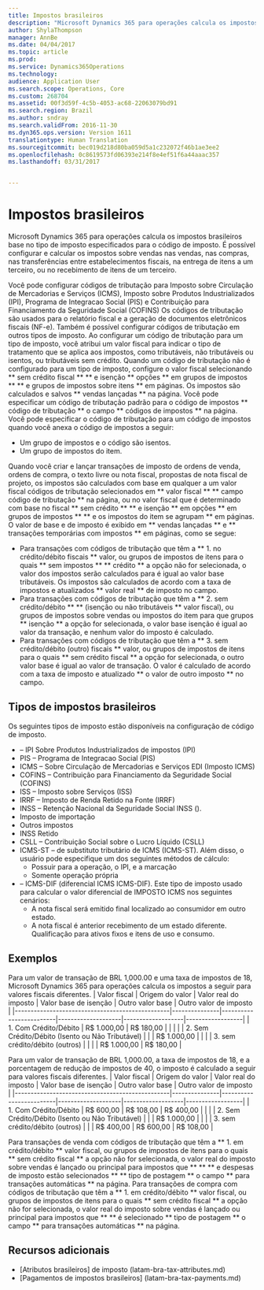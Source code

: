 ```yaml
---
title: Impostos brasileiros
description: "Microsoft Dynamics 365 para operações calcula os impostos brasileiros base no tipo de imposto especificados para o código de imposto. É possível configurar e calcular os impostos sobre vendas nas vendas, nas compras, nas transferências entre estabelecimentos fiscais, na entrega de itens a um terceiro, ou no recebimento de itens de um terceiro."
author: ShylaThompson
manager: AnnBe
ms.date: 04/04/2017
ms.topic: article
ms.prod: 
ms.service: Dynamics365Operations
ms.technology: 
audience: Application User
ms.search.scope: Operations, Core
ms.custom: 268704
ms.assetid: 00f3d59f-4c5b-4053-ac68-22063079bd91
ms.search.region: Brazil
ms.author: sndray
ms.search.validFrom: 2016-11-30
ms.dyn365.ops.version: Version 1611
translationtype: Human Translation
ms.sourcegitcommit: bec019d218d80ba059d5a1c232072f46b1ae3ee2
ms.openlocfilehash: 0c8619573fd06393e214f8e4ef51f6a44aaac357
ms.lasthandoff: 03/31/2017


---
```


# <a name="brazilian-taxes"></a>Impostos brasileiros

Microsoft Dynamics 365 para operações calcula os impostos brasileiros base no tipo de imposto especificados para o código de imposto. É possível configurar e calcular os impostos sobre vendas nas vendas, nas compras, nas transferências entre estabelecimentos fiscais, na entrega de itens a um terceiro, ou no recebimento de itens de um terceiro.

Você pode configurar códigos de tributação para Imposto sobre Circulação de Mercadorias e Serviços (ICMS), Imposto sobre Produtos Industrializados (IPI), Programa de Integracao Social (PIS) e Contribuição para Financiamento da Seguridade Social (COFINS) Os códigos de tributação são usados para o relatório fiscal e a geração de documentos eletrônicos fiscais (NF-e). Também é possível configurar códigos de tributação em outros tipos de imposto. Ao configurar um código de tributação para um tipo de imposto, você atribui um valor fiscal para indicar o tipo de tratamento que se aplica aos impostos, como tributáveis, não tributáveis ou isentos, ou tributáveis sem crédito. Quando um código de tributação não é configurado para um tipo de imposto, configure o valor fiscal selecionando ** sem crédito fiscal ** ** e isenção ** opções ** em grupos de impostos ** ** e grupos de impostos sobre itens ** em páginas. Os impostos são calculados e salvos ** vendas lançadas ** na página. Você pode especificar um código de tributação padrão para o código de impostos ** código de tributação ** o campo ** códigos de impostos ** na página. Você pode especificar o código de tributação para um código de impostos quando você anexa o código de impostos a seguir:
-   Um grupo de impostos e o código são isentos.
-   Um grupo de impostos do item.

Quando você criar e lançar transações de imposto de ordens de venda, ordens de compra, o texto livre ou nota fiscal, propostas de nota fiscal de projeto, os impostos são calculados com base em qualquer a um valor fiscal códigos de tributação selecionados em ** valor fiscal ** ** campo código de tributação ** na página, ou no valor fiscal que é determinado com base no fiscal ** sem crédito ** ** e isenção ** em opções ** em grupos de impostos ** ** e os impostos do item se agrupam ** em páginas. O valor de base e de imposto é exibido em ** vendas lançadas ** e ** transações temporárias com impostos ** em páginas, como se segue:
-   Para transações com códigos de tributação que têm a ** 1. no crédito/débito fiscais ** valor, ou grupos de impostos de itens para o quais ** sem impostos ** ** crédito ** a opção não for selecionada, o valor dos impostos serão calculados para é igual ao valor base tributáveis. Os impostos são calculados de acordo com a taxa de impostos e atualizados ** valor real ** de imposto no campo.
-   Para transações com códigos de tributação que têm a ** 2. sem crédito/débito ** ** (isenção ou não tributáveis ** valor fiscal), ou grupos de impostos sobre vendas ou impostos do item para que grupos ** isenção ** a opção for selecionada, o valor base isenção é igual ao valor da transação, e nenhum valor do imposto é calculado.
-   Para transações com códigos de tributação que têm a ** 3. sem crédito/débito (outro) fiscais ** valor, ou grupos de impostos de itens para o quais ** sem crédito fiscal ** a opção for selecionada, o outro valor base é igual ao valor de transação. O valor é calculado de acordo com a taxa de imposto e atualizado ** o valor de outro imposto ** no campo.

## <a name="brazilian-tax-types"></a>Tipos de impostos brasileiros
Os seguintes tipos de imposto estão disponíveis na configuração de código de imposto.
-   – IPI Sobre Produtos Industrializados de impostos (IPI)
-   PIS – Programa de Integracao Social (PIS)
-   ICMS – Sobre Circulação de Mercadorias e Serviços EDI (Imposto ICMS)
-   COFINS – Contribuição para Financiamento da Seguridade Social (COFINS)
-   ISS – Imposto sobre Serviços (ISS)
-   IRRF – Imposto de Renda Retido na Fonte (IRRF)
-   INSS – Retenção Nacional da Seguridade Social INSS ().
-   Imposto de importação
-   Outros impostos
-   INSS Retido
-   CSLL – Contribuição Social sobre o Lucro Líquido (CSLL)
-   ICMS-ST – de substituto tributário de ICMS (ICMS-ST). Além disso, o usuário pode especifique um dos seguintes métodos de cálculo:
    -   Possuir para a operação, o IPI, e a marcação
    -   Somente operação própria
-   – ICMS-DIF (diferencial ICMS ICMS-DIF). Este tipo de imposto usado para calcular o valor diferencial de IMPOSTO ICMS nos seguintes cenários:
    -   A nota fiscal será emitido final localizado ao consumidor em outro estado.
    -   A nota fiscal é anterior recebimento de um estado diferente. Qualificação para ativos fixos e itens de uso e consumo.

## <a name="examples"></a>Exemplos
Para um valor de transação de BRL 1,000.00 e uma taxa de impostos de 18, Microsoft Dynamics 365 para operações calcula os impostos a seguir para valores fiscais diferentes.
| Valor fiscal                                    | Origem do valor | Valor real do imposto | Valor base de isenção | Outro valor base | Outro valor de imposto |
|-------------------------------------------------|---------------|-------------------------|--------------------|-------------------|------------------|
| 1. Com Crédito/Débito                            | R$ 1.000,00  | R$ 180,00              |                    |                   |                  |
| 2. Sem Crédito/Débito (Isento ou Não Tributável) |               |                         | R$ 1.000,00       |                   |                  |
| 3. sem crédito/débito (outros)                 |               |                         |                    | R$ 1.000,00      | R$ 180,00       |

Para um valor de transação de BRL 1,000.00, a taxa de impostos de 18, e a porcentagem de redução de impostos de 40, o imposto é calculado a seguir para valores fiscais diferentes.
| Valor fiscal                                    | Origem do valor | Valor real do imposto | Valor base de isenção | Outro valor base | Outro valor de imposto |
|-------------------------------------------------|---------------|-------------------------|--------------------|-------------------|------------------|
| 1. Com Crédito/Débito                            | R$ 600,00    | R$ 108,00              | R$ 400,00         |                   |                  |
| 2. Sem Crédito/Débito (Isento ou Não Tributável) |               |                         | R$ 1.000,00       |                   |                  |
| 3. sem crédito/débito (outros)                 |               |                         | R$ 400,00         | R$ 600,00        | R$ 108,00       |

Para transações de venda com códigos de tributação que têm a ** 1. em crédito/débito ** valor fiscal, ou grupos de impostos de itens para o quais ** sem crédito fiscal ** a opção não for selecionada, o valor real do imposto sobre vendas é lançado ou principal para impostos que ** ** ** e despesas de imposto estão selecionados ** ** tipo de postagem ** o campo ** para transações automáticas ** na página. Para transações de compra com códigos de tributação que têm a ** 1. em crédito/débito ** valor fiscal, ou grupos de impostos de itens para o quais ** sem crédito fiscal ** a opção não for selecionada, o valor real do imposto sobre vendas é lançado ou principal para impostos que ** ** é selecionado ** tipo de postagem ** o campo ** para transações automáticas ** na página.

## <a name="additional-resources"></a>Recursos adicionais
-   [Atributos brasileiros] de imposto (latam-bra-tax-attributes.md)
-   [Pagamentos de impostos brasileiros] (latam-bra-tax-payments.md)


